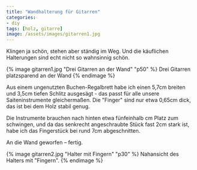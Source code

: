 ```yaml
---
title: "Wandhalterung für Gitarren"
categories:
- diy
tags: [holz, gitarre]
image: /assets/images/gitarren1.jpg
---
```


Klingen ja schön, stehen aber ständig im Weg. Und die käuflichen Halterungen sind echt nicht so wahnsinnig schön.

{% image gitarren1.jpg "Drei Gitarren an der Wand" "p50" %}
Drei Gitarren platzsparend an der Wand
{% endimage %}

Aus einem ungenutzten Buchen-Regalbrett habe ich einen 5,7cm breiten und 3,5cm tiefen Schlitz ausgesägt - das passt für alle unsere Saiteninstrumente gleichermaßen. Die "Finger" sind nur etwa 0,65cm dick, das ist bei dem Holz stabil genug.

Die Instrumente brauchen nach hinten etwa fünfeinhalb cm Platz zum schwingen, und da das senkrecht angeschraubte Stück fast 2cm stark ist, habe ich das Fingerstück bei rund 7cm abgeschnitten.

An die Wand geworfen – fertig.

{% image gitarren2.jpg "Halter mit Fingern" "p30" %}
Nahansicht des Halters mit "Fingern".
{% endimage %}
